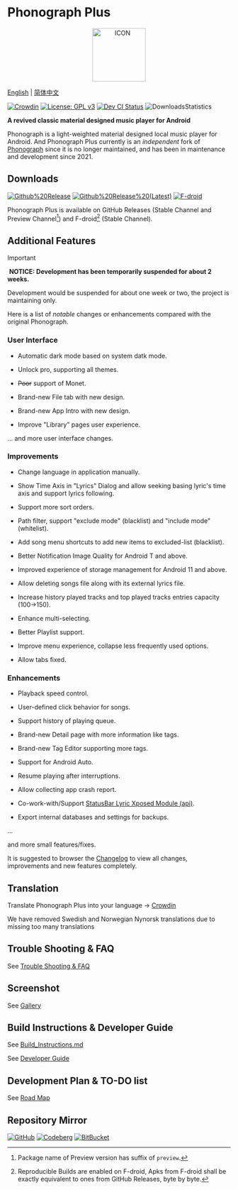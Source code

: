 # Phonograph Plus

<p align="center">
    <img src= "fastlane/metadata/android/en-US/images/icon.png" alt="ICON" height="120"/>
</p>

[English](./README.md) |
[简体中文](./README_ZH.md)
<br/>

[![Crowdin](https://badges.crowdin.net/phonograph-plus/localized.svg)](https://crowdin.com/project/phonograph-plus)
[![License: GPL v3](https://img.shields.io/badge/License-GPL%20v3-blue.svg)](https://github.com/chr56/Phonograph_Plus/blob/release/LICENSE.txt)
[<img src="https://github.com/chr56/Phonograph_Plus/actions/workflows/dev.yml/badge.svg" alt="Dev CI Status">](https://github.com/chr56/Phonograph_Plus/actions/workflows/dev.yml)
![DownloadsStatistics](https://img.shields.io/github/downloads/chr56/Phonograph_Plus/total)


**A revived classic material designed music player for Android**

Phonograph is a light-weighted material designed local music player for Android. And Phonograph Plus currently is an _independent_ fork
of [Phonograph](https://github.com/kabouzeid/Phonograph) since it is no longer maintained, and has been in maintenance and development since 2021.

## **Downloads**

[<img src="https://img.shields.io/github/v/release/chr56/phonograph_plus?label=Github%20Releases" alt="Github%20Release">](https://github.com/chr56/Phonograph_Plus/releases/latest)
[<img src="https://img.shields.io/github/v/release/chr56/phonograph_plus?label=Github%20Releases%20(Latest)&include_prereleases" alt="Github%20Release%20(Latest)">](https://github.com/chr56/Phonograph_Plus/releases/)
[<img src="https://img.shields.io/f-droid/v/player.phonograph.plus?label=F-droid" alt="F-droid">](https://f-droid.org/packages/player.phonograph.plus/)

Phonograph Plus is available on GitHub Releases (Stable Channel and Preview Channel[^1]) and F-droid[^2] (Stable Channel).

[^1]: Package name of Preview version has suffix of `preview`. 

[^2]: Reproducible Builds are enabled on F-droid, Apks from F-droid shall be exactly equivalent to ones from GitHub Releases, byte by byte.


## **Additional Features**

> [!IMPORTANT]
> ️ **NOTICE: Development has been temporarily suspended for about 2 weeks.**
> 
> Development would be suspended for about one week or two, the project is maintaining only.

Here is a list of _notable_ changes or enhancements compared with the original Phonograph.

### User Interface

- Automatic dark mode based on system datk mode.

- Unlock pro, supporting all themes.

- <del>Poor</del> support of Monet.

- Brand-new File tab with new design.

- Brand-new App Intro with new design.

- Improve "Library" pages user experience.

... and more user interface changes.

### Improvements

- Change language in application manually.

- Show Time Axis in "Lyrics" Dialog and allow seeking basing lyric's time axis and support lyrics following.

- Support more sort orders.

- Path filter, support "exclude mode" (blacklist) and "include mode" (whitelist).

- Add song menu shortcuts to add new items to excluded-list (blacklist).

- Better Notification Image Quality for Android T and above.

- Improved experience of storage management for Android 11 and above.

- Allow deleting songs file along with its external lyrics file.

- Increase history played tracks and top played tracks entries capacity (100->150).

- Enhance multi-selecting.

- Better Playlist support.

- Improve menu experience, collapse less frequently used options.

- Allow tabs fixed.

### Enhancements

- Playback speed control.

- User-defined click behavior for songs.

- Support history of playing queue.

- Brand-new Detail page with more information like tags.

- Brand-new Tag Editor supporting more tags.

- Support for Android Auto.

- Resume playing after interruptions.

- Allow collecting app crash report.

- Co-work-with/Support [StatusBar Lyric Xposed Module (api)](https://github.com/Block-Network/StatusBarLyric).

- Export internal databases and settings for backups.

...

and more small features/fixes.

It is suggested to browser the [Changelog](https://phonographplus.github.io/changelogs/changeslogs/changelog.html) to
view all changes, improvements and new features completely.

## **Translation**

Translate Phonograph Plus into your language -> [Crowdin](https://crowdin.com/project/phonograph-plus)

We have removed Swedish and Norwegian Nynorsk translations due to missing too many translations

## **Trouble Shooting & FAQ**
See [Trouble Shooting & FAQ](docs/FAQ.md)

## **Screenshot**
See [Gallery](docs/Gallery.md)

## **Build Instructions & Developer Guide**

See [Build_Instructions.md](docs/Build_Instructions.md)

See [Developer Guide](docs/Developer_Guide.md)

## **Development Plan** & **TO-DO list**

See [Road Map](docs/Road_Map.md)

## **Repository Mirror**

[![GitHub](https://img.shields.io/badge/Git-Github-Blue)](https://github.com/chr56/Phonograph_Plus/)
[![Codeberg](https://img.shields.io/badge/Git-Codeberg-Blue)](https://codeberg.org/PhonographPlus/Phonograph_Plus)
[![BitBucket](https://img.shields.io/badge/Git-BitBucket-Blue)](https://bitbucket.org/phonograph-plus/phonograph_plus/)
